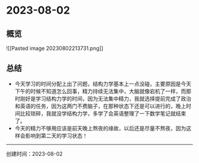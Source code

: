 # 2023-08-02

## 概览

![[Pasted image 20230802213731.png]]

## 总结

- 今天学习的时间分配上出了问题，结构力学基本上一点没碰，主要原因是今天下午的时候不知道怎么回事，精力持续无法集中，大脑就像宕机了一样，而那时刚好是学习结构力学的时间，因为无法集中精力，我就选择提前完成了政治和英语的任务，因为这两门不费脑子，在那种状态下还是可以进行的，晚上时间比较琐碎，我就没学结构力学，多学了会英语整理了一下数学笔记就结束了。
- 今天的精力不够用应该是前天晚上熬夜的缘故，以后还是尽量不熬夜，因为这样会影响到第二天的学习状态！

---

创建时间：2023-08-02